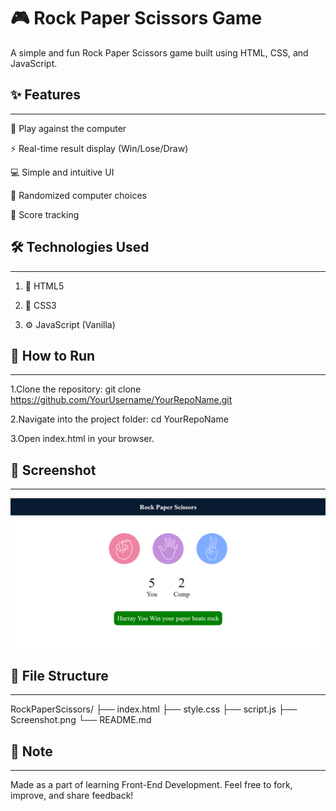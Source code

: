 # 🎮 Rock Paper Scissors Game
A simple and fun Rock Paper Scissors game built using HTML, CSS, and JavaScript.

## ✨ Features
----
🎲 Play against the computer

⚡ Real-time result display (Win/Lose/Draw)

💻 Simple and intuitive UI

🎰 Randomized computer choices

🧮 Score tracking 

## 🛠️ Technologies Used
---
1. 🧾 HTML5

2. 🎨 CSS3

3. ⚙️ JavaScript (Vanilla)


## 🚀 How to Run
---
1.Clone the repository:
git clone https://github.com/YourUsername/YourRepoName.git

2.Navigate into the project folder:
cd YourRepoName

3.Open index.html in your browser.


## 📸 Screenshot
---

![Game Screenshot](Screenshot%20.png)


## 📁 File Structure
---
RockPaperScissors/
├── index.html
├── style.css
├── script.js
├── Screenshot.png
└── README.md

## 📝 Note
---
Made as a part of learning Front-End Development.
Feel free to fork, improve, and share feedback!